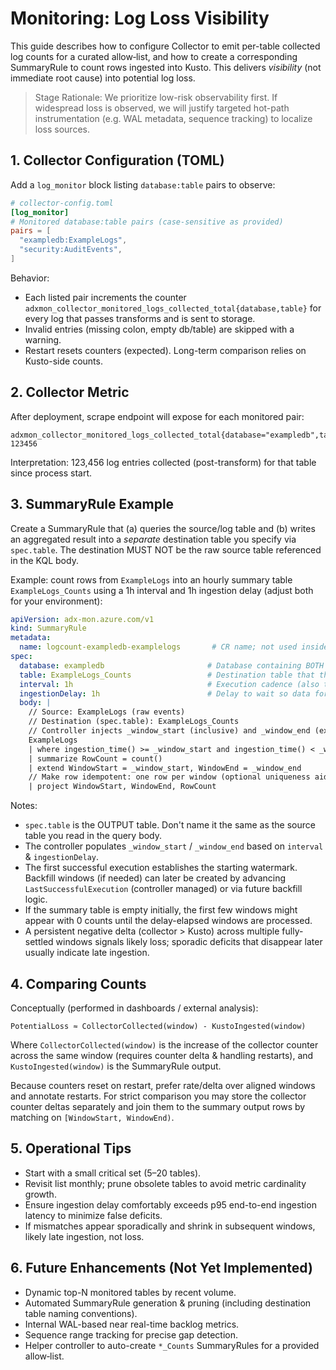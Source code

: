 # Monitoring: Log Loss Visibility

This guide describes how to configure Collector to emit per-table collected log counts for a curated allow‑list, and how to create a corresponding SummaryRule to count rows ingested into Kusto. This delivers *visibility* (not immediate root cause) into potential log loss.

> Stage Rationale: We prioritize low-risk observability first. If widespread loss is observed, we will justify targeted hot-path instrumentation (e.g. WAL metadata, sequence tracking) to localize loss sources.

## 1. Collector Configuration (TOML)
Add a `log_monitor` block listing `database:table` pairs to observe:

```toml
# collector-config.toml
[log_monitor]
# Monitored database:table pairs (case-sensitive as provided)
pairs = [
  "exampledb:ExampleLogs",
  "security:AuditEvents",
]
```

Behavior:
- Each listed pair increments the counter `adxmon_collector_monitored_logs_collected_total{database,table}` for every log that passes transforms and is sent to storage.
- Invalid entries (missing colon, empty db/table) are skipped with a warning.
- Restart resets counters (expected). Long-term comparison relies on Kusto-side counts.

## 2. Collector Metric
After deployment, scrape endpoint will expose for each monitored pair:
```
adxmon_collector_monitored_logs_collected_total{database="exampledb",table="ExampleLogs"} 123456
```
Interpretation: 123,456 log entries collected (post-transform) for that table since process start.

## 3. SummaryRule Example
Create a SummaryRule that (a) queries the source/log table and (b) writes an aggregated result into a *separate* destination table you specify via `spec.table`. The destination MUST NOT be the raw source table referenced in the KQL body.

Example: count rows from `ExampleLogs` into an hourly summary table `ExampleLogs_Counts` using a 1h interval and 1h ingestion delay (adjust both for your environment):

```yaml
apiVersion: adx-mon.azure.com/v1
kind: SummaryRule
metadata:
  name: logcount-exampledb-examplelogs       # CR name; not used inside query
spec:
  database: exampledb                       # Database containing BOTH the source log table and destination summary table
  table: ExampleLogs_Counts                 # Destination table that the controller writes output rows into
  interval: 1h                              # Execution cadence (also the window size)
  ingestionDelay: 1h                        # Delay to wait so data for the window is fully ingested
  body: |
    // Source: ExampleLogs (raw events)
    // Destination (spec.table): ExampleLogs_Counts
    // Controller injects _window_start (inclusive) and _window_end (exclusive).
    ExampleLogs
    | where ingestion_time() >= _window_start and ingestion_time() < _window_end
    | summarize RowCount = count()
    | extend WindowStart = _window_start, WindowEnd = _window_end
    // Make row idempotent: one row per window (optional uniqueness aids re-runs)
    | project WindowStart, WindowEnd, RowCount
```

Notes:
- `spec.table` is the OUTPUT table. Don't name it the same as the source table you read in the query body.
- The controller populates `_window_start` / `_window_end` based on `interval` & `ingestionDelay`.
- The first successful execution establishes the starting watermark. Backfill windows (if needed) can later be created by advancing `LastSuccessfulExecution` (controller managed) or via future backfill logic.
- If the summary table is empty initially, the first few windows might appear with 0 counts until the delay-elapsed windows are processed.
- A persistent negative delta (collector > Kusto) across multiple fully-settled windows signals likely loss; sporadic deficits that disappear later usually indicate late ingestion.

## 4. Comparing Counts
Conceptually (performed in dashboards / external analysis):
```
PotentialLoss ≈ CollectorCollected(window) - KustoIngested(window)
```
Where `CollectorCollected(window)` is the increase of the collector counter across the same window (requires counter delta & handling restarts), and `KustoIngested(window)` is the SummaryRule output.

Because counters reset on restart, prefer rate/delta over aligned windows and annotate restarts. For strict comparison you may store the collector counter deltas separately and join them to the summary output rows by matching on `[WindowStart, WindowEnd)`.

## 5. Operational Tips
- Start with a small critical set (5–20 tables).
- Revisit list monthly; prune obsolete tables to avoid metric cardinality growth.
- Ensure ingestion delay comfortably exceeds p95 end-to-end ingestion latency to minimize false deficits.
- If mismatches appear sporadically and shrink in subsequent windows, likely late ingestion, not loss.

## 6. Future Enhancements (Not Yet Implemented)
- Dynamic top-N monitored tables by recent volume.
- Automated SummaryRule generation & pruning (including destination table naming conventions).
- Internal WAL-based near real-time backlog metrics.
- Sequence range tracking for precise gap detection.
- Helper controller to auto-create `*_Counts` SummaryRules for a provided allow‑list.

